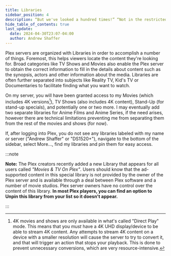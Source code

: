 ```yaml
---
title: Libraries
sidebar_position: 4
description: “But we've looked a hundred times!” “Not in the restricted section.”
hide_table_of_contents: true
last_update:
  date: 2024-04-30T23:07-04:00
  author: Andrew Shaffer
---
```


Plex servers are organized with Libraries in order to accomplish a number of things. Foremost, this helps viewers locate the content they're looking for. Broad categories like TV Shows and Movies also enable the Plex server to obtain the correct information to fill in the details about content such as the synopsis, actors and other information about the media. Libraries are often further separated into subjects like Reality TV, Kid's TV or Documentaries to facilitate finding what you want to watch.

On my server, you will have been granted access to my Movies (which includes 4K versions[^2]), TV Shows (also includes 4K content), Stand-Up (for stand-up specials), and potentially one or two more. I may eventually add two separate libraries for Anime Films and Anime Series, if the need arises, however there are technical limitations preventing me from separating them from the rest of the movies and shows (for now).

If, after logging into Plex, you do not see any libraries labeled with my name or server ("Andrew Shaffer" or "DS1520+"), navigate to the bottom of the sidebar, select More..., find my libraries and pin them for easy access.

:::note

**Note:** The Plex creators recently added a new Library that appears for all users called *"Movies & TV On Plex"*. Users should know that the ad-supported content in this special library is not provided by the owner of the Plex server and is available through a deal between Plex software and a number of movie studios. Plex server owners have no control over the content of this library. **In most Plex players, you can find an option to Unpin this library from your list so it doesn't appear.**

:::

[^2]: 4K movies and shows are only available in what's called "Direct Play" mode. This means that you *must* have a 4K UHD display/device to be able to stream 4K content. Any attempts to stream 4K content on a device with a smaller resolution will cause the server to try to convert it, and that will trigger an action that stops your playback. This is done to prevent unnecessary conversions, which are very resource-intensive.
